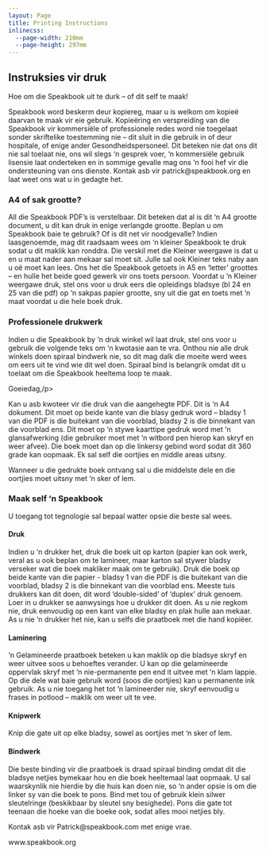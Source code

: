 ```yaml
---
layout: Page
title: Printing Instructions
inlinecss:
  --page-width: 210mm
  --page-height: 297mm
---
```

<div class="page">
  <div class="flex-v items-align-center">
    <SpeakBookTextFourColorBkg class="speakbook-title fsize-12 p-1 bold text-center" text="SPEAKBOOK"></SpeakBookTextFourColorBkg>
  </div>
  <h2>Instruksies vir druk</h2>
  <p>Hoe om die Speakbook  uit te durk – of dit self te maak!</p>
  <p>Speakbook  word beskerm deur kopiereg, maar u is welkom om kopieë daarvan te maak vir eie gebruik.  Kopieëring en verspreiding van die Speakbook  vir kommersiële of professionele redes word nie toegelaat sonder skriftelike toestemming nie – dit sluit in die gebruik in of deur hospitale, of enige ander Gesondheidspersoneel.  Dit beteken nie dat ons dit nie sal toelaat nie, ons wil slegs ‘n gesprek voer, ‘n kommersiële gebruik lisensie laat onderteken en in sommige gevalle mag ons ‘n fooi hef vir die ondersteuning van ons dienste.  Kontak asb vir patrick@speakbook.org en laat weet ons wat u in gedagte het.</p>
  <h3>A4 of sak grootte?</h3>
  <p>All die Speakbook  PDF’s is verstelbaar.  Dit beteken dat al is dit ‘n A4 grootte document, u dit kan druk in enige verlangde grootte.  Beplan u om Speakbook  baie te gebruik? Of is dit net vir noodgevalle?  Indien laasgenoemde, mag dit raadsaam wees om ‘n kleiner Speakbook  te druk sodat u dit maklik kan ronddra.  Die verskil met die Kleiner weergawe is dat u en u maat nader aan mekaar sal moet sit.  Julle sal ook Kleiner teks naby aan u oë moet kan lees.  Ons het die Speakbook  getoets in A5 en ‘letter’ groottes – en hulle het beide goed gewerk vir ons toets persoon.  Voordat u ‘n Kleiner weergawe druk, stel ons voor u druk eers die opleidings bladsye (bl 24 en 25 van die pdf) op ‘n sakpas papier grootte, sny uit die gat en toets met ‘n maat voordat u die hele boek druk.</p>
  <h3>Professionele drukwerk</h3>
  <p>Indien u die Speakbook  by ‘n druk winkel wil laat druk, stel ons voor u gebruik die volgende teks om ‘n kwotasie aan te vra.  Onthou nie alle druk winkels doen spiraal bindwerk nie, so dit mag dalk die moeite werd wees om eers uit te vind wie dit wel doen. Spiraal bind is belangrik omdat dit u toelaat om die Speakbook  heeltema loop te maak.</p>
  <div class="my-3"></div>
  <p>Goeiedag,/p>
  <p>Kan u asb kwoteer vir die druk van die aangehegte PDF.  Dit is ‘n A4 dokument.  Dit moet op beide kante van die blasy gedruk word – bladsy 1 van die PDF is die buitekant van die voorblad, bladsy 2 is die binnekant van die voorblad ens.  Dit moet op ‘n stywe kaarttipe gedruk word met ‘n glansafwerking (die gebruiker moet met ‘n witbord pen hierop kan skryf en weer afvee).  Die boek moet dan op die linkersy gebind word sodat dit 360 grade kan oopmaak.  Ek sal self die oortjies en middle areas uitsny.</p>
  <p>Wanneer u die gedrukte boek ontvang sal u die middelste dele en die oortjies moet uitsny met ‘n sker of lem.</p>
</div>
<div class="page">
  <h3>Maak self ‘n Speakbook </h3>
  <p>U toegang tot tegnologie sal bepaal watter opsie die beste sal wees.</p>
  <h4>Druk</h4>
  <p>Indien u ‘n drukker het, druk die boek uit op karton (papier kan ook werk, veral as u ook beplan om te lamineer, maar karton sal stywer bladsy verseker wat die boek makliker maak om te gebruik).  Druk die boek op beide kante van die papier - bladsy 1 van die PDF is die buitekant van die voorblad, bladsy 2 is die binnekant van die voorblad ens. Meeste tuis drukkers kan dit doen, dit word ‘double-sided’ of ‘duplex’ druk genoem.  Loer in u drukker se aanwysings hoe u drukker dit doen.  As u nie regkom nie, druk eenvoudig op een kant van elke bladsy en plak hulle aan mekaar.  As u nie ‘n drukker het nie, kan u selfs die praatboek met die hand kopiëer.</p>
  <h4>Laminering</h4>
  <p>‘n Gelamineerde praatboek beteken u kan maklik op die bladsye skryf en weer uitvee soos u behoeftes verander.  U kan op die gelamineerde oppervlak skryf met ‘n nie-permanente pen end it uitvee met ‘n klam lappie.  Op die dele wat baie gebruik word (soos die oortjies) kan u permanente ink gebruik.  As u nie toegang het tot ‘n lamineerder nie, skryf eenvoudig u frases in potlood – maklik om weer uit te vee.</p>
  <h4>Knipwerk</h4>
  <p>Knip die gate uit op elke bladsy, sowel as oortjies met ‘n sker of lem.</p>
  <h4>Bindwerk</h4>
  <p>Die beste binding vir die praatboek is draad spiraal binding omdat dit die bladsye netjies bymekaar hou en die boek heeltemaal laat oopmaak.  U sal waarskynlik nie hierdie by die huis kan doen nie, so ‘n ander opsie is om die linker sy van die boek te pons.  Bind met tou of gebruik klein silwer sleutelringe (beskikbaar by sleutel sny besighede).  Pons die gate tot teenaan die hoeke van die boeke ook, sodat alles mooi netjies bly.</p>
</div>
<div class="page">
  <p class="fsize-8 bold">Kontak asb vir Patrick@speakbook.com met enige vrae.</p>
  <p class="fsize-9 bold text-center">www.speakbook.org</p>
</div>
